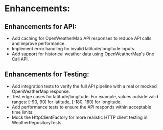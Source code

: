 # Enhancements:

## Enhancements for API:
 - Add caching for OpenWeatherMap API responses to reduce API calls and improve performance.
 - Implement error handling for invalid latitude/longitude inputs.
 - Add support for historical weather data using OpenWeatherMap's One Call API.

## Enhancements for Testing:
 - Add integration tests to verify the full API pipeline with a real or mocked OpenWeatherMap response.
 - Test edge cases for latitude/longitude. For example, values outside valid ranges: [-90, 90] for latitude, [-180, 180] for longitude.
 - Add performance tests to ensure the API responds within acceptable time limits.
 - Mock the HttpClientFactory for more realistic HTTP client testing in WeatherRepositoryTests.